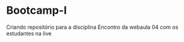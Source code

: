 # Bootcamp-I
Criando repositório para a disciplina
Encontro da webaula 04 com os estudantes na live
